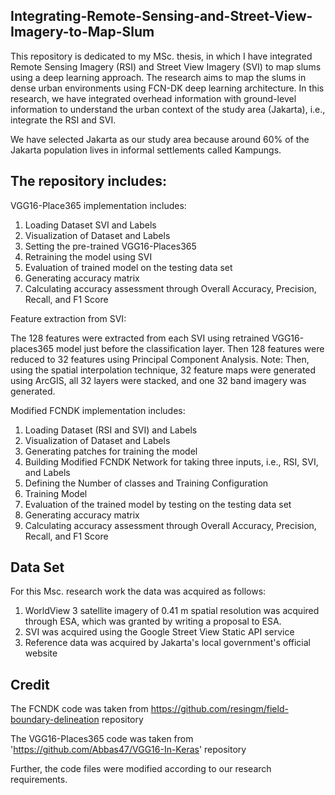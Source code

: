 ## Integrating-Remote-Sensing-and-Street-View-Imagery-to-Map-Slum
This repository is dedicated to my MSc. thesis, in which I have integrated Remote Sensing Imagery (RSI) and Street View Imagery (SVI) to map slums using a deep learning approach.
The research aims to map the slums in dense urban environments using FCN-DK deep learning architecture. In this research, we have integrated overhead information with ground-level information to understand the urban context of the study area (Jakarta), i.e., integrate the RSI and SVI.

We have selected Jakarta as our study area because around 60% of the Jakarta population lives in informal settlements called Kampungs.

## The repository includes:
VGG16-Place365 implementation includes:
1. Loading Dataset SVI and Labels
2. Visualization of Dataset and Labels
3. Setting the pre-trained VGG16-Places365
4. Retraining the model using SVI 
5. Evaluation of trained model on the testing data set
7. Generating accuracy matrix
8. Calculating accuracy assessment through Overall Accuracy, Precision, Recall, and F1 Score

Feature extraction from SVI:

The 128 features were extracted from each SVI using retrained VGG16-places365 model just before the classification layer. Then 128 features were reduced to 32 features using Principal Component Analysis. Note: Then, using the spatial interpolation technique, 32 feature maps were generated using ArcGIS, all 32 layers were stacked, and one 32 band imagery was generated.

Modified FCNDK implementation includes:
1. Loading Dataset (RSI and SVI) and Labels
2. Visualization of Dataset and Labels
3. Generating patches for training the model
4. Building Modified FCNDK Network for taking three inputs, i.e., RSI, SVI, and Labels
5. Defining the Number of classes and Training Configuration
6. Training Model
7. Evaluation of the trained model by testing on the testing data set
8. Generating accuracy matrix
9. Calculating accuracy assessment through Overall Accuracy, Precision, Recall, and F1 Score

## Data Set
For this Msc. research work the data was acquired as follows:
1. WorldView 3 satellite imagery of 0.41 m spatial resolution was acquired through ESA, which was granted by writing a proposal to ESA.
2. SVI was acquired using the Google Street View Static API service
3. Reference data was acquired by Jakarta's local government's official website

## Credit
The FCNDK code was taken from https://github.com/resingm/field-boundary-delineation repository

The VGG16-Places365 code was taken from 'https://github.com/Abbas47/VGG16-In-Keras' repository

Further, the code files were modified according to our research requirements.
